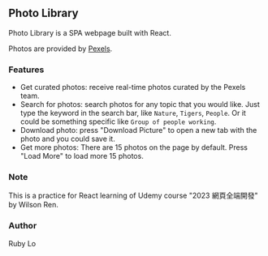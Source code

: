## Photo Library
Photo Library is a SPA webpage built with React.

Photos are provided by [Pexels](https://www.pexels.com/).

### Features
- Get curated photos: receive real-time photos curated by the Pexels team.
- Search for photos: search photos for any topic that you would like. Just type the keyword in the search bar, like `Nature`, `Tigers`, `People`. Or it could be something specific like `Group of people working`.
- Download photo: press "Download Picture" to open a new tab with the photo and you could save it.
- Get more photos: There are 15 photos on the page by default. Press "Load More" to load more 15 photos. 

### Note
This is a practice for React learning of Udemy course "2023 網頁全端開發" by Wilson Ren.

### Author
Ruby Lo 
